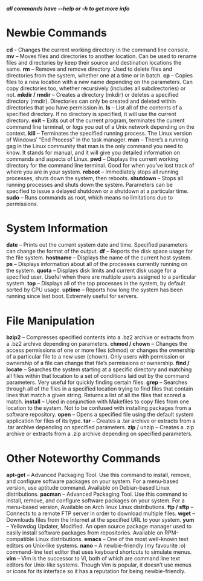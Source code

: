 ##### all commands have --help or -h to get more info 
# Newbie Commands

**cd** - Changes the current working directory in the command line console. 
**mv** – Moves files and directories to another location. Can be used to rename files and directories by keep their source and destination locations the same.
**rm** – Remove and remove directory. Used to delete files and directories from the system, whether one at a time or in batch.
**cp** – Copies files to a new location with a new name depending on the parameters. Can copy directories too, whether recursively (includes all subdirectories) or not.
**mkdir / rmdir** – Creates a directory (mkdir) or deletes a specified directory (rmdir). Directories can only be created and deleted within directories that you have permission in.
**ls** – List all of the contents of a specified directory. If no directory is specified, it will use the current directory.
**exit** – Exits out of the current program, terminates the current command line terminal, or logs you out of a Unix network depending on the context.
**kill** – Terminates the specified running process. The Linux version of Windows’ “End Process” in the task manager.
**man** – There’s a running gag in the Linux community that man is the only command you need to know. It stands for manual, and it will give you detailed information on commands and aspects of Linux.
**pwd** – Displays the current working directory for the command line terminal. Good for when you’ve lost track of where you are in your system.
**reboot** – Immediately stops all running processes, shuts down the system, then reboots.
**shutdown** – Stops all running processes and shuts down the system. Parameters can be specified to issue a delayed shutdown or a shutdown at a particular time.
**sudo** – Runs commands as root, which means no limitations due to permissions.



# System Information

**date** – Prints out the current system date and time. Specified parameters can change the format of the output.
**df** – Reports the disk space usage for the file system.
**hostname** – Displays the name of the current host system.
**ps** – Displays information about all of the processes currently running on the system.
**quota** – Displays disk limits and current disk usage for a specified user. Useful when there are multiple users assigned to a particular system.
**top** – Displays all of the top processes in the system, by default sorted by CPU usage.
**uptime** – Reports how long the system has been running since last boot. Extremely useful for servers.

# File Manipulation

**bzip2** – Compresses specified contents into a .bz2 archive or extracts from a .bz2 archive depending on parameters.
**chmod / chown** – Changes the access permissions of one or more files (chmod) or changes the ownership of a particular file to a new user (chown). Only users with permission or ownership of a file can change that file’s permissions or ownership.
**find / locate** – Searches the system starting at a specific directory and matching all files within that location to a set of conditions laid out by the command parameters. Very useful for quickly finding certain files.
**grep** – Searches through all of the files in a specified location trying to find files that contain lines that match a given string. Returns a list of all the files that scored a match.
**install** – Used in conjunction with Makefiles to copy files from one location to the system. Not to be confused with installing packages from a software repository.
**open** – Opens a specified file using the default system application for files of its type.
**tar** – Creates a .tar archive or extracts from a .tar archive depending on specified parameters.
**zip** / unzip – Creates a .zip archive or extracts from a .zip archive depending on specified parameters.

# Other Noteworthy Commands
**apt-get** – Advanced Packaging Tool. Use this command to install, remove, and configure software packages on your system. For a menu-based version, use aptitude command. Available on Debian-based Linux distributions.
**pacman** – Advanced Packaging Tool. Use this command to install, remove, and configure software packages on your system. For a menu-based version, Available on Arch linux Linux distributions.
**ftp / sftp** – Connects to a remote FTP server in order to download multiple files.
**wget** – Downloads files from the Internet at the specified URL to your system.
**yum** – Yellowdog Updater, Modified. An open source package manager used to easily install software packages from repositories. Available on RPM-compatible Linux distributions.
**emacs** – One of the most well-known text editors on Unix-like systems.
**nano** – A newbie-friendly (my favourite :o) command-line text editor that uses keyboard shortcuts to simulate menus.
**vim** – Vim is the successor to Vi, both of which are command line text editors for Unix-like systems. Though Vim is popular, it doesn’t use menus or icons for its interface so it has a reputation for being newbie-friendly.
